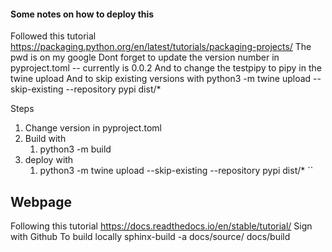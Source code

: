 #### Some notes on how to deploy this
Followed this tutorial https://packaging.python.org/en/latest/tutorials/packaging-projects/
The pwd is on my google
Dont forget to update the version number in pyproject.toml -- currently is 0.0.2
And to change the testpipy to pipy in the twine upload
And to skip existing versions with
python3 -m twine upload --skip-existing --repository pypi dist/*

Steps 
1. Change version in pyproject.toml
2. Build with
   1.  python3 -m build
3. deploy with
   1. python3 -m twine upload --skip-existing --repository pypi dist/*
``

## Webpage
Following this tutorial https://docs.readthedocs.io/en/stable/tutorial/
Sign with Github
To build locally
   sphinx-build -a docs/source/ docs/build